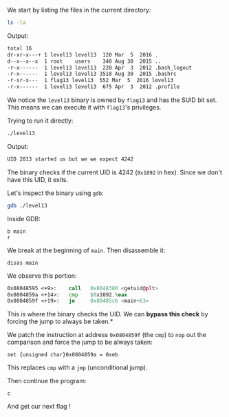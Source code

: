 We start by listing the files in the current directory:
```bash
ls -la
```
Output:
```bash
total 16
dr-xr-x---+ 1 level13 level13  120 Mar  5  2016 .
d--x--x--x  1 root    users    340 Aug 30  2015 ..
-r-x------  1 level13 level13  220 Apr  3  2012 .bash_logout
-r-x------  1 level13 level13 3518 Aug 30  2015 .bashrc
-r-sr-x---  1 flag13 level13  552 Mar  5  2016 level13
-r-x------  1 level13 level13  675 Apr  3  2012 .profile
```

We notice the `level13` binary is owned by `flag13` and has the SUID bit set. This means we can execute it with `flag13`'s privileges.

Trying to run it directly:
```bash
./level13
```
Output:
```bash
UID 2013 started us but we we expect 4242
```

The binary checks if the current UID is 4242 (`0x1092` in hex). Since we don't have this UID, it exits.

Let's inspect the binary using `gdb`:
```bash
gdb ./level13
```
Inside GDB:
```gdb
b main
r
```
We break at the beginning of `main`. Then disassemble it:
```gdb
disas main
```
We observe this portion:
```asm
0x08048595 <+9>:    call   0x8048380 <getuid@plt>
0x0804859a <+14>:   cmp    $0x1092,%eax
0x0804859f <+19>:   je     0x80485cb <main+63>
```
This is where the binary checks the UID. We can **bypass this check** by forcing the jump to always be taken.*

We patch the instruction at address `0x0804859f` (the `cmp`) to `nop` out the comparison and force the jump to be always taken:

```gdb
set {unsigned char}0x0804859a = 0xeb
```
This replaces `cmp` with a `jmp` (unconditional jump).

Then continue the program:
```gdb
c
```

And get our next flag !
